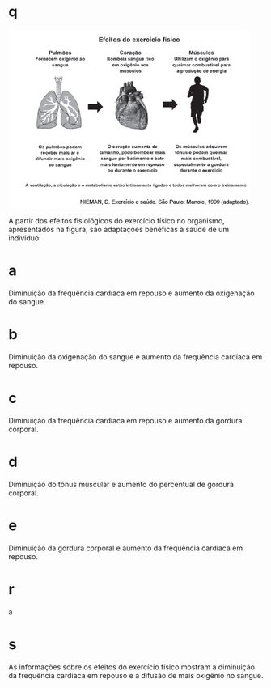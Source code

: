 # q
![](9a3d584e-3fd1-ed2a-eee8-21b2fdd56224.png)

A partir dos efeitos fisiológicos do exercício físico no organismo, apresentados na figura, são adaptações benéficas à saúde de um indivíduo:

# a
Diminuição da frequência cardíaca em repouso e aumento da oxigenação do sangue.

# b
Diminuição da oxigenação do sangue e aumento da frequência cardíaca em repouso.

# c
Diminuição da frequência cardíaca em repouso e aumento da gordura corporal.

# d
Diminuição do tônus muscular e aumento do percentual de gordura corporal.

# e
Diminuição da gordura corporal e aumento da frequência cardíaca em repouso.

# r
a

# s
As informações sobre os efeitos do exercício físico mostram a diminuição da frequência cardíaca em repouso e a difusão de mais oxigênio no sangue.

